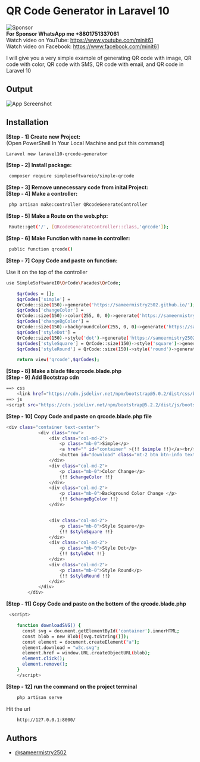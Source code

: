 
# QR Code Generator in Laravel 10

![Sponsor](https://i.postimg.cc/QdPWVf9Y/Screenshot-1.png) </br> 
**For Sponsor WhatsApp me +8801751337061**</br>
Watch video on YouTube: https://www.youtube.com/minit61 </br>
Watch video on Facebook: https://www.facebook.com/minit61</br>

I will give you a very simple example of generating QR code with image, QR code with color, QR code with SMS, QR code with email, and QR code in Laravel 10

## Output
![App Screenshot](https://i.postimg.cc/9MQBzGCg/qr-code-generator.png)


## Installation

**[Step - 1]** **Create new Project:**<br/>
(Open PowerShell In Your Local Machine and put this command)
 ```bash
Laravel new laravel10-qrcode-generator
```
**[Step - 2]** **Install package:** 
```bash
 composer require simplesoftwareio/simple-qrcode
```
**[Step - 3]** **Remove unnecessary code from inital Project:** <br/>
**[Step - 4]** **Make a controller:** 
```bash
 php artisan make:controller QRcodeGenerateController
```
**[Step - 5]** **Make a Route on the web.php:** 
```bash
 Route::get('/', [QRcodeGenerateController::class,'qrcode']);
```
**[Step - 6]** **Make Function with name in controller:** 
```bash
 public function qrcode()
```
**[Step - 7]** **Copy Code and paste on function:** 

Use it on the top of the controller
```bash
use SimpleSoftwareIO\QrCode\Facades\QrCode;
```
```bash
    $qrCodes = [];
    $qrCodes['simple'] = 
    QrCode::size(150)->generate('https://sameermistry2502.github.io/');
    $qrCodes['changeColor'] = 
    QrCode::size(150)->color(255, 0, 0)->generate('https://sameermistry2502.github.io/');
    $qrCodes['changeBgColor'] = 
    QrCode::size(150)->backgroundColor(255, 0, 0)->generate('https://sameermistry2502.github.io/');
    $qrCodes['styleDot'] = 
    QrCode::size(150)->style('dot')->generate('https://sameermistry2502.github.io/');
    $qrCodes['styleSquare'] = QrCode::size(150)->style('square')->generate('https://sameermistry2502.github.io/');
    $qrCodes['styleRound'] = QrCode::size(150)->style('round')->generate('https://sameermistry2502.github.io/');

    return view('qrcode',$qrCodes);

```
**[Step - 8]** **Make a blade file:qrcode.blade.php** </br>
**[Step - 9]** **Add Bootstrap cdn** 
```bash
==> css
    <link href="https://cdn.jsdelivr.net/npm/bootstrap@5.0.2/dist/css/bootstrap.min.css" rel="stylesheet" integrity="sha384-EVSTQN3/azprG1Anm3QDgpJLIm9Nao0Yz1ztcQTwFspd3yD65VohhpuuCOmLASjC" crossorigin="anonymous">
==> js 
<script src="https://cdn.jsdelivr.net/npm/bootstrap@5.2.2/dist/js/bootstrap.bundle.min.js" ></script>
```
**[Step - 10]** **Copy Code and paste on qrcode.blade.php file** 
```bash
<div class="container text-center">
            <div class="row">
                <div class="col-md-2">
                    <p class="mb-0">Simple</p>
                    <a href="" id="container" >{!! $simple !!}</a><br/>
                    <button id="download" class="mt-2 btn btn-info text-light" onclick="downloadSVG()">Download SVG</button>
                </div>
                <div class="col-md-2">
                    <p class="mb-0">Color Change</p>
                    {!! $changeColor !!}
                </div>
                <div class="col-md-2">
                    <p class="mb-0">Background Color Change </p>
                    {!! $changeBgColor !!}
                </div>


                <div class="col-md-2">
                    <p class="mb-0">Style Square</p>
                    {!! $styleSquare !!}
                </div>
                <div class="col-md-2">
                    <p class="mb-0">Style Dot</p>
                    {!! $styleDot !!}
                </div>
                <div class="col-md-2">
                    <p class="mb-0">Style Round</p>
                    {!! $styleRound !!}
                </div>
            </div>
        </div>
```
**[Step - 11]** **Copy Code and paste on the bottom of the qrcode.blade.php** 
```bash
 <script>

    function downloadSVG() {
      const svg = document.getElementById('container').innerHTML;
      const blob = new Blob([svg.toString()]);
      const element = document.createElement("a");
      element.download = "w3c.svg";
      element.href = window.URL.createObjectURL(blob);
      element.click();
      element.remove();
    }
    </script>
```
**[Step - 12]** **run the command on the project terminal**
```bash 
	php artisan serve
```
Hit the url
```bash
	http://127.0.0.1:8000/
```
## Authors

- [@sameermistry2502](https://www.github.com/sameermistry2502)

